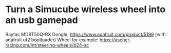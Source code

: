 # Turn a Simucube wireless wheel into an usb gamepad 
Raytac MDBT50Q-RX Dongle, https://www.adafruit.com/product/5199 (with adafruit uf2 bootloader) 
Wheel for example: https://ascher-racing.com/int/steering-wheels/b24-sc 

